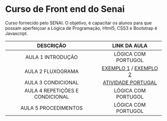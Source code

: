 # Curso de Front end do Senai

Curso fornecido pelo SENAI. O objetivo, é capacitar os alunos para que possam aperfeiçoar a Lógica de Programação, Html5, CSS3 e Bootstrap é Javascript.

| DESCRIÇÃO | LINK DA AULA |
|:-:|:-:|
| AULA 1 INTRODUÇÃO | LÓGICA COM PORTUGOL |
| AULA 2 FLUXOGRAMA | [EXEMPLO 1](./Aulas/Aula%202%20Fluxo%20material.png) / [EXEMPLO 2](./Aulas/AULA%202%20EXEMPLO%202.png) |
| AULA 3 CONDICIONAL | [ATIVIDADE PORTUGAL](./Aulas/SALVARNOTAS.ALG) | 
| AULA 4 REPETIÇÕES E CONDICIONAL | LÓGICA COM PORTUGOL |
| AULA 5 PROCEDIMENTOS | LÓGICA COM PORTUGOL | 